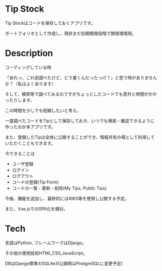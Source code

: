 # Tip Stock

Tip Stockはコードを保存しておくアプリです。

ポートフォリオとして作成し、現状まだ初期開発段階で開発環境用。

# Description

コーディングしている時

「あれっ、これ前調べたけど、どう書くんだったっけ？」と思う時がありませんか？（私はよくあります）

そして、検索等で調べてみるのですがちょっとしたコードでも意外と時間がかかったりします。

この時間を少しでも短縮したいと考え、

一度調べたコードをTipとして保存しておき、いつでも検索・確認できるように作ったのが本アプリです。

また、登録したTipは全体に公開することができ、情報共有の場として利用していただくこともできます。

今できることは
* ユーザ登録
* ログイン
* ログアウト
* コードの登録(Tip Form)
* コードの一覧・更新・削除(My Tips, Public Tips)

今後、機能を追加し、最終的にはAWS等を使用し公開する予定。

また、Vue.jsでのSPA化を検討。

# Tech

言語はPython, フレームワークはDjango。

その他の使用技術HTML,CSS,JavaScript。

DBはDjango標準のSQLite3(公開時はPostgreSQLに変更予定)
